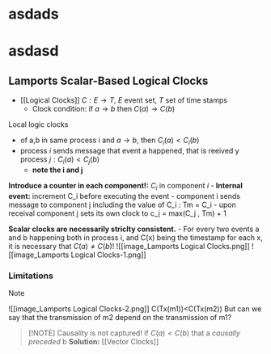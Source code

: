 #  asdads

# asdasd

## Lamports Scalar-Based Logical Clocks
- [[Logical Clocks]] $C:E\to T$, $E$ event set, $T$ set of time stamps
	- Clock condition: $\text{if }a\to b$ then $C(a)\to C(b)$

Local logic clocks
- of a,b in same process i and $a\to b$, then $C_{i}(a)<C_{i}(b)$
- process $i$ sends message that event a happened, that is reeived y process $j:C_{i}(a) < C_{j}(b)$
	- **note the i and j**

**Introduce a counter in each component!:** $C_{i}$ in component $i$
	- **Internal event:** increment C_i before executing the event
	- component i sends message to component j including the value of C_i : Tm = C_i
	- upon receival component j sets its own clock to c_j = max(C_j , Tm) + 1

**Scalar clocks are necessarily striclty consistent.**
	- For every two events a and b happening both in process i, and C(x) being the timestamp for each x, it is necessary that $C(a)\neq C(b)$!
![[image_Lamports Logical Clocks.png]]
![[image_Lamports Logical Clocks-1.png]]

### Limitations

> [!NOTE]
> ![[image_Lamports Logical Clocks-2.png]]
> C(Tx(m1))<C(Tx(m2))
> But can we say that the transmission of m2 depend on the transmission of m1?
> 

> [!NOTE] Causality is not captured! if $C(a) < C(b)$ that a *causally preceded* b
> **Solution:** [[Vector Clocks]]

